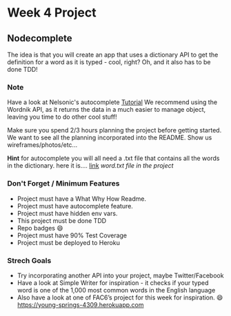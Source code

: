 # Week 4 Project

## Nodecomplete

The idea is that you will create an app that uses a dictionary API to get the definition for a word as it is typed - cool, right? Oh, and it also has to be done TDD!

### Note

Have a look at Nelsonic's autocomplete [Tutorial](https://github.com/dwyl/autocomplete)
We recommend using the Wordnik API, as it returns the data in a much easier to manage object, leaving you time to do other cool stuff!

Make sure you spend 2/3 hours planning the project before getting started. We want to see all the planning incorporated into the README. Show us wireframes/photos/etc...

**Hint** for autocomplete you will all need a .txt file that contains all the words in the dictionary. here it is…. [link](https://github.com/dwyl/autocomplete) _word.txt file in the project_

### Don't Forget / Minimum Features

- Project must have a What Why How Readme.
- Project must have autocomplete feature.
- Project must have hidden env vars.
- This project must be done TDD
- Repo badges :smile:
- Project must have 90% Test Coverage
- Project must be deployed to Heroku

### Strech Goals

- Try incorporating another API into your project, maybe Twitter/Facebook
- Have a look at Simple Writer for inspiration - it checks if your typed word is one of the 1,000 most common words in the English language
- Also have a look at one of FAC6’s project for this week for inspiration. :smile:
https://young-springs-4309.herokuapp.com
